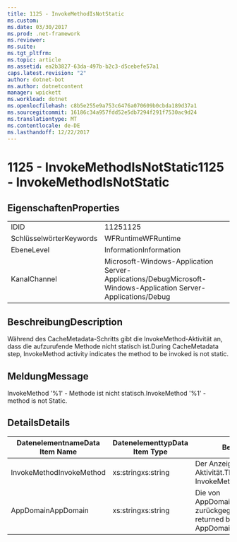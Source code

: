 ```yaml
---
title: 1125 - InvokeMethodIsNotStatic
ms.custom: 
ms.date: 03/30/2017
ms.prod: .net-framework
ms.reviewer: 
ms.suite: 
ms.tgt_pltfrm: 
ms.topic: article
ms.assetid: ea2b3827-63da-497b-b2c3-d5cebefe57a1
caps.latest.revision: "2"
author: dotnet-bot
ms.author: dotnetcontent
manager: wpickett
ms.workload: dotnet
ms.openlocfilehash: c8b5e255e9a753c6476a070609b0cbda189d37a1
ms.sourcegitcommit: 16186c34a957fdd52e5db7294f291f7530ac9d24
ms.translationtype: MT
ms.contentlocale: de-DE
ms.lasthandoff: 12/22/2017
---
```

# <a name="1125---invokemethodisnotstatic"></a><span data-ttu-id="e7d64-102">1125 - InvokeMethodIsNotStatic</span><span class="sxs-lookup"><span data-stu-id="e7d64-102">1125 - InvokeMethodIsNotStatic</span></span>
## <a name="properties"></a><span data-ttu-id="e7d64-103">Eigenschaften</span><span class="sxs-lookup"><span data-stu-id="e7d64-103">Properties</span></span>  
  
|||  
|-|-|  
|<span data-ttu-id="e7d64-104">ID</span><span class="sxs-lookup"><span data-stu-id="e7d64-104">ID</span></span>|<span data-ttu-id="e7d64-105">1125</span><span class="sxs-lookup"><span data-stu-id="e7d64-105">1125</span></span>|  
|<span data-ttu-id="e7d64-106">Schlüsselwörter</span><span class="sxs-lookup"><span data-stu-id="e7d64-106">Keywords</span></span>|<span data-ttu-id="e7d64-107">WFRuntime</span><span class="sxs-lookup"><span data-stu-id="e7d64-107">WFRuntime</span></span>|  
|<span data-ttu-id="e7d64-108">Ebene</span><span class="sxs-lookup"><span data-stu-id="e7d64-108">Level</span></span>|<span data-ttu-id="e7d64-109">Information</span><span class="sxs-lookup"><span data-stu-id="e7d64-109">Information</span></span>|  
|<span data-ttu-id="e7d64-110">Kanal</span><span class="sxs-lookup"><span data-stu-id="e7d64-110">Channel</span></span>|<span data-ttu-id="e7d64-111">Microsoft-Windows-Application Server-Applications/Debug</span><span class="sxs-lookup"><span data-stu-id="e7d64-111">Microsoft-Windows-Application Server-Applications/Debug</span></span>|  
  
## <a name="description"></a><span data-ttu-id="e7d64-112">Beschreibung</span><span class="sxs-lookup"><span data-stu-id="e7d64-112">Description</span></span>  
 <span data-ttu-id="e7d64-113">Während des CacheMetadata-Schritts gibt die InvokeMethod-Aktivität an, dass die aufzurufende Methode nicht statisch ist.</span><span class="sxs-lookup"><span data-stu-id="e7d64-113">During CacheMetadata step, InvokeMethod activity indicates the method to be invoked is not static.</span></span>  
  
## <a name="message"></a><span data-ttu-id="e7d64-114">Meldung</span><span class="sxs-lookup"><span data-stu-id="e7d64-114">Message</span></span>  
 <span data-ttu-id="e7d64-115">InvokeMethod '%1' - Methode ist nicht statisch.</span><span class="sxs-lookup"><span data-stu-id="e7d64-115">InvokeMethod '%1' - method is not Static.</span></span>  
  
## <a name="details"></a><span data-ttu-id="e7d64-116">Details</span><span class="sxs-lookup"><span data-stu-id="e7d64-116">Details</span></span>  
  
|<span data-ttu-id="e7d64-117">Datenelementname</span><span class="sxs-lookup"><span data-stu-id="e7d64-117">Data Item Name</span></span>|<span data-ttu-id="e7d64-118">Datenelementtyp</span><span class="sxs-lookup"><span data-stu-id="e7d64-118">Data Item Type</span></span>|<span data-ttu-id="e7d64-119">Beschreibung</span><span class="sxs-lookup"><span data-stu-id="e7d64-119">Description</span></span>|  
|--------------------|--------------------|-----------------|  
|<span data-ttu-id="e7d64-120">InvokeMethod</span><span class="sxs-lookup"><span data-stu-id="e7d64-120">InvokeMethod</span></span>|<span data-ttu-id="e7d64-121">xs:string</span><span class="sxs-lookup"><span data-stu-id="e7d64-121">xs:string</span></span>|<span data-ttu-id="e7d64-122">Der Anzeigename der InvokeMethod-Aktivität.</span><span class="sxs-lookup"><span data-stu-id="e7d64-122">The display name of the InvokeMethod activity.</span></span>|  
|<span data-ttu-id="e7d64-123">AppDomain</span><span class="sxs-lookup"><span data-stu-id="e7d64-123">AppDomain</span></span>|<span data-ttu-id="e7d64-124">xs:string</span><span class="sxs-lookup"><span data-stu-id="e7d64-124">xs:string</span></span>|<span data-ttu-id="e7d64-125">Die von AppDomain.CurrentDomain.FriendlyName zurückgegebene Zeichenfolge.</span><span class="sxs-lookup"><span data-stu-id="e7d64-125">The string returned by AppDomain.CurrentDomain.FriendlyName.</span></span>|
